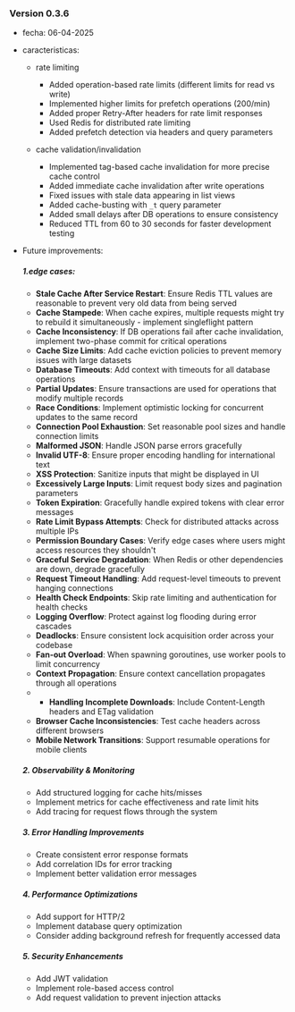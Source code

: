 
### Version 0.3.6
- fecha: 06-04-2025
- caracteristicas:
	- rate limiting
		- Added operation-based rate limits (different limits for read vs write)
		- Implemented higher limits for prefetch operations (200/min)
		- Added proper Retry-After headers for rate limit responses
		- Used Redis for distributed rate limiting
		- Added prefetch detection via headers and query parameters

	- cache validation/invalidation
		- Implemented tag-based cache invalidation for more precise cache control
		- Added immediate cache invalidation after write operations
		- Fixed issues with stale data appearing in list views
		- Added cache-busting with `_t` query parameter
		- Added small delays after DB operations to ensure consistency
		- Reduced TTL from 60 to 30 seconds for faster development testing


- Future improvements:
	##### 1.edge cases:
	- **Stale Cache After Service Restart**: Ensure Redis TTL values are reasonable to prevent very old data from being served
	- **Cache Stampede**: When cache expires, multiple requests might try to rebuild it simultaneously - implement singleflight pattern
	- **Cache Inconsistency**: If DB operations fail after cache invalidation, implement two-phase commit for critical operations
	- **Cache Size Limits**: Add cache eviction policies to prevent memory issues with large datasets
	- **Database Timeouts**: Add context with timeouts for all database operations
	- **Partial Updates**: Ensure transactions are used for operations that modify multiple records
	- **Race Conditions**: Implement optimistic locking for concurrent updates to the same record
	- **Connection Pool Exhaustion**: Set reasonable pool sizes and handle connection limits
	- **Malformed JSON**: Handle JSON parse errors gracefully
	- **Invalid UTF-8**: Ensure proper encoding handling for international text
	- **XSS Protection**: Sanitize inputs that might be displayed in UI
	- **Excessively Large Inputs**: Limit request body sizes and pagination parameters
	- **Token Expiration**: Gracefully handle expired tokens with clear error messages
	- **Rate Limit Bypass Attempts**: Check for distributed attacks across multiple IPs
	- **Permission Boundary Cases**: Verify edge cases where users might access resources they shouldn't
	- **Graceful Service Degradation**: When Redis or other dependencies are down, degrade gracefully
	- **Request Timeout Handling**: Add request-level timeouts to prevent hanging connections
	- **Health Check Endpoints**: Skip rate limiting and authentication for health checks
	- **Logging Overflow**: Protect against log flooding during error cascades
	- **Deadlocks**: Ensure consistent lock acquisition order across your codebase
	- **Fan-out Overload**: When spawning goroutines, use worker pools to limit concurrency
	- **Context Propagation**: Ensure context cancellation propagates through all operations
	- - **Handling Incomplete Downloads**: Include Content-Length headers and ETag validation
	- **Browser Cache Inconsistencies**: Test cache headers across different browsers
	- **Mobile Network Transitions**: Support resumable operations for mobile clients

	##### 2. Observability & Monitoring
	- Add structured logging for cache hits/misses
	- Implement metrics for cache effectiveness and rate limit hits
	- Add tracing for request flows through the system
	
	##### 3. Error Handling Improvements
	- Create consistent error response formats
	- Add correlation IDs for error tracking
	- Implement better validation error messages
	
	##### 4. Performance Optimizations
	- Add support for HTTP/2
	- Implement database query optimization
	- Consider adding background refresh for frequently accessed data
	
	##### 5. Security Enhancements
	- Add JWT validation
	- Implement role-based access control
	- Add request validation to prevent injection attacks

